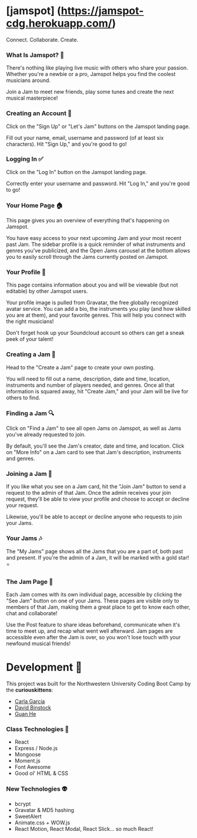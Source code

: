 # [jamspot] (https://jamspot-cdg.herokuapp.com/)
Connect. Collaborate. Create.

### What Is Jamspot? :large_blue_circle:

There's nothing like playing live music with others who share your passion. Whether you're a newbie or a pro, Jamspot helps you find the coolest musicians around.

Join a Jam to meet new friends, play some tunes and create the next musical masterpiece!

### Creating an Account :wave:

Click on the "Sign Up" or "Let's Jam" buttons on the Jamspot landing page.

Fill out your name, email, username and password (of at least six characters). Hit "Sign Up," and you're good to go!

### Logging In :white_check_mark:

Click on the "Log In" button on the Jamspot landing page.

Correctly enter your username and password. Hit "Log In," and you're good to go!

### Your Home Page :house:

This page gives you an overview of everything that's happening on Jamspot.

You have easy access to your next upcoming Jam and your most recent past Jam. The sidebar profile is a quick reminder of what instruments and genres you've publicized, and the Open Jams carousel at the bottom allows you to easily scroll through the Jams currently posted on Jamspot.

### Your Profile :raising_hand:

This page contains information about you and will be viewable (but not editable) by other Jamspot users.

Your profile image is pulled from Gravatar, the free globally recognized avatar service. You can add a bio, the instruments you play (and how skilled you are at them), and your favorite genres. This will help you connect with the right musicians!

Don't forget hook up your Soundcloud account so others can get a sneak peek of your talent! 

### Creating a Jam :guitar:

Head to the "Create a Jam" page to create your own posting.

You will need to fill out a name, description, date and time, location, instruments and number of players needed, and genres. Once all that information is squared away, hit "Create Jam," and your Jam will be live for others to find.

### Finding a Jam :mag:

Click on "Find a Jam" to see all open Jams on Jamspot, as well as Jams you've already requested to join.

By default, you'll see the Jam's creator, date and time, and location. Click on "More Info" on a Jam card to see that Jam's description, instruments and genres.

### Joining a Jam :dancers:

If you like what you see on a Jam card, hit the "Join Jam" button to send a request to the admin of that Jam. Once the admin receives your join request, they'll be able to view your profile and choose to accept or decline your request.

Likewise, you'll be able to accept or decline anyone who requests to join your Jams.

### Your Jams :notes:

The "My Jams" page shows all the Jams that you are a part of, both past and present. If you're the admin of a Jam, it will be marked with a gold star! :star:

### The Jam Page :metal:

Each Jam comes with its own individual page, accessible by clicking the "See Jam" button on one of your Jams. These pages are visible only to members of that Jam, making them a great place to get to know each other, chat and collaborate!

Use the Post feature to share ideas beforehand, communicate when it's time to meet up, and recap what went well afterward. Jam pages are accessible even after the Jam is over, so you won't lose touch with your newfound musical friends!

# Development :paw_prints:

This project was built for the Northwestern University Coding Boot Camp by the **curiouskittens**:
* [Carla Garcia](https://github.com/carladdg)
* [David Binstock](https://github.com/davidbinstock)
* [Guan He](https://github.com/heguanelvis)

### Class Technologies :notebook:

* React
* Express / Node.js
* Mongoose
* Moment.js
* Font Awesome
* Good ol' HTML & CSS

### New Technologies :alien:

* bcrypt
* Gravatar & MD5 hashing
* SweetAlert
* Animate.css + WOW.js
* React Motion, React Modal, React Slick... so much React!



